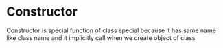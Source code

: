 # Constructor
Constructor is special function of class special because it has same name like class name and it implicitly call when we create object of class
